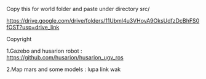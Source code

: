 Copy this for world folder and paste under directory src/

https://drive.google.com/drive/folders/11Ubml4u3VHovA9OksUdfzDcBhFS0fOST?usp=drive_link

Copyright

1.Gazebo and husarion robot : https://github.com/husarion/husarion_ugv_ros

2.Map mars and some models  : lupa link wak  
